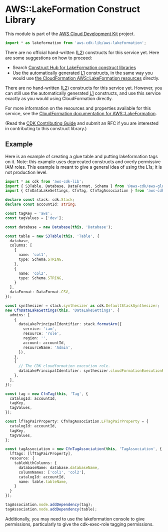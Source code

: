 # AWS::LakeFormation Construct Library

This module is part of the [AWS Cloud Development Kit](https://github.com/aws/aws-cdk) project.

```ts nofixture
import * as lakeformation from 'aws-cdk-lib/aws-lakeformation';
```

<!--BEGIN CFNONLY DISCLAIMER-->

There are no official hand-written ([L2](https://docs.aws.amazon.com/cdk/latest/guide/constructs.html#constructs_lib)) constructs for this service yet. Here are some suggestions on how to proceed:

- Search [Construct Hub for LakeFormation construct libraries](https://constructs.dev/search?q=lakeformation)
- Use the automatically generated [L1](https://docs.aws.amazon.com/cdk/latest/guide/constructs.html#constructs_l1_using) constructs, in the same way you would use [the CloudFormation AWS::LakeFormation resources](https://docs.aws.amazon.com/AWSCloudFormation/latest/UserGuide/AWS_LakeFormation.html) directly.

<!--BEGIN CFNONLY DISCLAIMER-->

There are no hand-written ([L2](https://docs.aws.amazon.com/cdk/latest/guide/constructs.html#constructs_lib)) constructs for this service yet.
However, you can still use the automatically generated [L1](https://docs.aws.amazon.com/cdk/latest/guide/constructs.html#constructs_l1_using) constructs, and use this service exactly as you would using CloudFormation directly.

For more information on the resources and properties available for this service, see the [CloudFormation documentation for AWS::LakeFormation](https://docs.aws.amazon.com/AWSCloudFormation/latest/UserGuide/AWS_LakeFormation.html).

(Read the [CDK Contributing Guide](https://github.com/aws/aws-cdk/blob/main/CONTRIBUTING.md) and submit an RFC if you are interested in contributing to this construct library.)

<!--END CFNONLY DISCLAIMER-->

## Example

Here is an example of creating a glue table and putting lakeformation tags on it. Note: this example uses deprecated constructs and overly permissive IAM roles. This example is meant to give a general idea of using the L1s; it is not production level.

```ts
import * as cdk from 'aws-cdk-lib';
import { S3Table, Database, DataFormat, Schema } from '@aws-cdk/aws-glue-alpha';
import { CfnDataLakeSettings, CfnTag, CfnTagAssociation } from 'aws-cdk-lib/aws-lakeformation';

declare const stack: cdk.Stack;
declare const accountId: string;

const tagKey = 'aws';
const tagValues = ['dev'];

const database = new Database(this, 'Database');

const table = new S3Table(this, 'Table', {
  database,
  columns: [
    {
      name: 'col1',
      type: Schema.STRING,
    },
    {
      name: 'col2',
      type: Schema.STRING,
    }
  ],
  dataFormat: DataFormat.CSV,
});

const synthesizer = stack.synthesizer as cdk.DefaultStackSynthesizer;
new CfnDataLakeSettings(this, 'DataLakeSettings', {
  admins: [
    { 
      dataLakePrincipalIdentifier: stack.formatArn({
        service: 'iam',
        resource: 'role',
        region: '',
        account: accountId,
        resourceName: 'Admin',
      }),
    },
    {
      // The CDK cloudformation execution role.
      dataLakePrincipalIdentifier: synthesizer.cloudFormationExecutionRoleArn.replace('${AWS::Partition}', 'aws'),
    },
  ],
});

const tag = new CfnTag(this, 'Tag', {
  catalogId: accountId,
  tagKey,
  tagValues,
});

const lfTagPairProperty: CfnTagAssociation.LFTagPairProperty = {
  catalogId: accountId,
  tagKey,
  tagValues,
};

const tagAssociation = new CfnTagAssociation(this, 'TagAssociation', {
  lfTags: [lfTagPairProperty],
  resource: {
    tableWithColumns: {
      databaseName: database.databaseName,
      columnNames: ['col1', 'col2'],
      catalogId: accountId,
      name: table.tableName,
    }
  }
});

tagAssociation.node.addDependency(tag);
tagAssociation.node.addDependency(table);

```

Additionally, you may need to use the lakeformation console to give permissions, particularly to give the cdk-exec-role tagging permissions.
